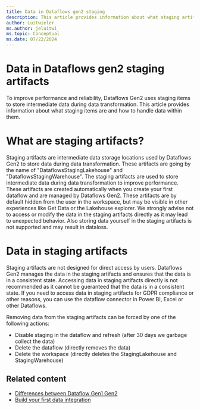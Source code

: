 ```yaml
---
title: Data in Dataflows gen2 staging 
description: This article provides information about what staging artifacts are and how to access data wihtin them.
author: Luitwieler
ms.author: jeluitwi
ms.topic: Conceptual
ms.date: 07/22/2024
---
```


# Data in Dataflows gen2 staging artifacts

To improve performance and reliability, Dataflows Gen2 uses staging items to store intermediate data during data transformation. This article provides information about what staging items are and how to handle data within them.

# What are staging artifacts?

Staging artifacts are intermediate data storage locations used by Dataflows Gen2 to store data during data transformation. These artifacts are going by the name of "DataflowsStagingLakehouse" and "DataflowsStagingWarehouse". The staging artifacts are used to store intermediate data during data transformation to improve performance. These artifacts are created automatically when you create your first dataflow and are managed by Dataflows Gen2. These artifacts are by default hidden from the user in the workspace, but may be visible in other experiences like Get Data or the Lakehouse explorer. We strongly advise not to access or modify the data in the staging artifacts directly as it may lead to unexpected behavior. Also storing data yourself in the staging artifacts is not supported and may result in dataloss.

# Data in staging artifacts

Staging artifacts are not designed for direct access by users. Dataflows Gen2 manages the data in the staging artifacts and ensures that the data is in a consistent state. Accessing data in staging artifacts directly is not recommended as it cannot be gueranteed that the data is in a consistent state. If you need to access data in staging artifacts for GDPR compliance or other reasons, you can use the dataflow connector in Power BI, Excel or other Dataflows.

Removing data from the staging artifacts can be forced by one of the following actions:

- Disable staging in the dataflow and refresh (after 30 days we garbage collect the data)
- Delete the dataflow (directly removes the data)
- Delete the workspace (directly deletes the StagingLakehouse and StagingWarehouse)

## Related content

- [Differences between Dataflow Gen1 Gen2](dataflows-gen2-overview.md)
- [Build your first data integration](transform-data.md)
